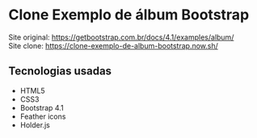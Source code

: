 # Clone Exemplo de álbum Bootstrap
Site original: https://getbootstrap.com.br/docs/4.1/examples/album/<br>
Site clone: https://clone-exemplo-de-album-bootstrap.now.sh/

## Tecnologias usadas
- HTML5
- CSS3
- Bootstrap 4.1
- Feather icons
- Holder.js
